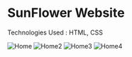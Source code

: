 # SunFlower Website

Technologies Used : HTML, CSS

![Home](https://github.com/marwa-mahmoud3/SunFlower-Website/assets/58340861/5fe07b04-cdb3-4b33-8705-0f272c401c71)
![Home2](https://github.com/marwa-mahmoud3/SunFlower-Website/assets/58340861/5cd5e8f5-e28a-49c6-8050-db21c115048a)
![Home3](https://github.com/marwa-mahmoud3/SunFlower-Website/assets/58340861/dfbc51f7-14f8-4efe-bee5-40e891212887)
![Home4](https://github.com/marwa-mahmoud3/SunFlower-Website/assets/58340861/36385d34-39bc-4f29-85e4-eeeef45a1bbc)
